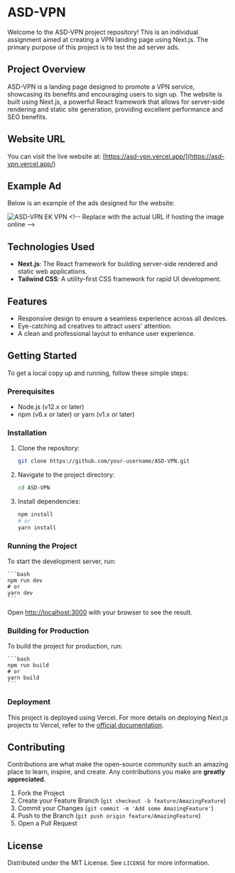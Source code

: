 # ASD-VPN

Welcome to the ASD-VPN project repository! This is an individual assignment aimed at creating a VPN landing page using Next.js. The primary purpose of this project is to test the ad server ads.

## Project Overview

ASD-VPN is a landing page designed to promote a VPN service, showcasing its benefits and encouraging users to sign up. The website is built using Next.js, a powerful React framework that allows for server-side rendering and static site generation, providing excellent performance and SEO benefits.

## Website URL

You can visit the live website at: [https://asd-vpn.vercel.app/](https://asd-vpn.vercel.app/)

## Example Ad

Below is an example of the ads designed for the website:

![ASD-VPN EK VPN]([https://via.placeholder.com/1920x768](https://ad.simaneka.com/assets/ads//blazingfastvpn2024_May_Sun_22_23_24.png)) <!-- Replace with the actual URL if hosting the image online -->

## Technologies Used

- **Next.js**: The React framework for building server-side rendered and static web applications.
- **Tailwind CSS**: A utility-first CSS framework for rapid UI development.

## Features

- Responsive design to ensure a seamless experience across all devices.
- Eye-catching ad creatives to attract users' attention.
- A clean and professional layout to enhance user experience.

## Getting Started

To get a local copy up and running, follow these simple steps:

### Prerequisites

- Node.js (v12.x or later)
- npm (v6.x or later) or yarn (v1.x or later)

### Installation

1. Clone the repository:

    ```bash
    git clone https://github.com/your-username/ASD-VPN.git
    ```

2. Navigate to the project directory:

    ```bash
    cd ASD-VPN
    ```

3. Install dependencies:

    ```bash
    npm install
    # or
    yarn install
    ```

### Running the Project

To start the development server, run:

    ```bash
    npm run dev
    # or
    yarn dev
    ```

Open [http://localhost:3000](http://localhost:3000) with your browser to see the result.

### Building for Production

To build the project for production, run:

    ```bash
    npm run build
    # or
    yarn build
    ```

### Deployment

This project is deployed using Vercel. For more details on deploying Next.js projects to Vercel, refer to the [official documentation](https://nextjs.org/docs/deployment).

## Contributing

Contributions are what make the open-source community such an amazing place to learn, inspire, and create. Any contributions you make are **greatly appreciated**.

1. Fork the Project
2. Create your Feature Branch (`git checkout -b feature/AmazingFeature`)
3. Commit your Changes (`git commit -m 'Add some AmazingFeature'`)
4. Push to the Branch (`git push origin feature/AmazingFeature`)
5. Open a Pull Request

## License

Distributed under the MIT License. See `LICENSE` for more information.

